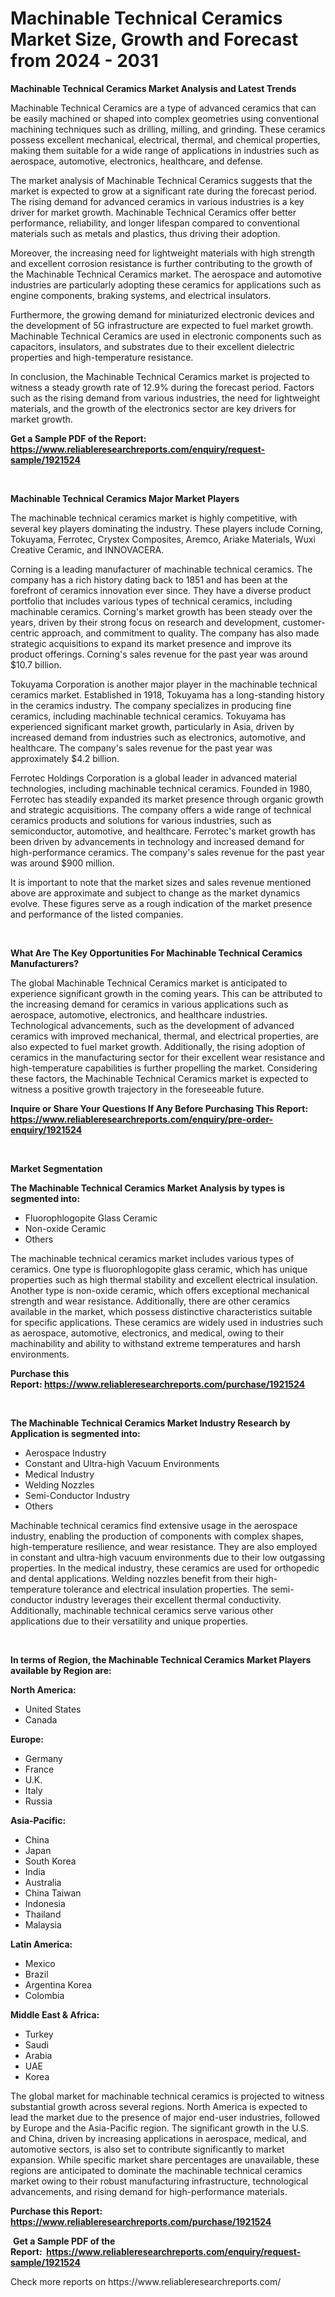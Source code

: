 <p><h1>Machinable Technical Ceramics Market Size, Growth and Forecast from 2024 - 2031</h1></p><p><strong>Machinable Technical Ceramics Market Analysis and Latest Trends</strong></p>
<p><p>Machinable Technical Ceramics are a type of advanced ceramics that can be easily machined or shaped into complex geometries using conventional machining techniques such as drilling, milling, and grinding. These ceramics possess excellent mechanical, electrical, thermal, and chemical properties, making them suitable for a wide range of applications in industries such as aerospace, automotive, electronics, healthcare, and defense.</p><p>The market analysis of Machinable Technical Ceramics suggests that the market is expected to grow at a significant rate during the forecast period. The rising demand for advanced ceramics in various industries is a key driver for market growth. Machinable Technical Ceramics offer better performance, reliability, and longer lifespan compared to conventional materials such as metals and plastics, thus driving their adoption.</p><p>Moreover, the increasing need for lightweight materials with high strength and excellent corrosion resistance is further contributing to the growth of the Machinable Technical Ceramics market. The aerospace and automotive industries are particularly adopting these ceramics for applications such as engine components, braking systems, and electrical insulators.</p><p>Furthermore, the growing demand for miniaturized electronic devices and the development of 5G infrastructure are expected to fuel market growth. Machinable Technical Ceramics are used in electronic components such as capacitors, insulators, and substrates due to their excellent dielectric properties and high-temperature resistance.</p><p>In conclusion, the Machinable Technical Ceramics market is projected to witness a steady growth rate of 12.9% during the forecast period. Factors such as the rising demand from various industries, the need for lightweight materials, and the growth of the electronics sector are key drivers for market growth.</p></p>
<p><strong>Get a Sample PDF of the Report:&nbsp; <a href="https://www.reliableresearchreports.com/enquiry/request-sample/1921524">https://www.reliableresearchreports.com/enquiry/request-sample/1921524</a></strong></p>
<p>&nbsp;</p>
<p><strong>Machinable Technical Ceramics Major Market Players</strong></p>
<p><p>The machinable technical ceramics market is highly competitive, with several key players dominating the industry. These players include Corning, Tokuyama, Ferrotec, Crystex Composites, Aremco, Ariake Materials, Wuxi Creative Ceramic, and INNOVACERA.</p><p>Corning is a leading manufacturer of machinable technical ceramics. The company has a rich history dating back to 1851 and has been at the forefront of ceramics innovation ever since. They have a diverse product portfolio that includes various types of technical ceramics, including machinable ceramics. Corning's market growth has been steady over the years, driven by their strong focus on research and development, customer-centric approach, and commitment to quality. The company has also made strategic acquisitions to expand its market presence and improve its product offerings. Corning's sales revenue for the past year was around $10.7 billion.</p><p>Tokuyama Corporation is another major player in the machinable technical ceramics market. Established in 1918, Tokuyama has a long-standing history in the ceramics industry. The company specializes in producing fine ceramics, including machinable technical ceramics. Tokuyama has experienced significant market growth, particularly in Asia, driven by increased demand from industries such as electronics, automotive, and healthcare. The company's sales revenue for the past year was approximately $4.2 billion.</p><p>Ferrotec Holdings Corporation is a global leader in advanced material technologies, including machinable technical ceramics. Founded in 1980, Ferrotec has steadily expanded its market presence through organic growth and strategic acquisitions. The company offers a wide range of technical ceramics products and solutions for various industries, such as semiconductor, automotive, and healthcare. Ferrotec's market growth has been driven by advancements in technology and increased demand for high-performance ceramics. The company's sales revenue for the past year was around $900 million.</p><p>It is important to note that the market sizes and sales revenue mentioned above are approximate and subject to change as the market dynamics evolve. These figures serve as a rough indication of the market presence and performance of the listed companies.</p></p>
<p>&nbsp;</p>
<p><strong>What Are The Key Opportunities For Machinable Technical Ceramics Manufacturers?</strong></p>
<p><p>The global Machinable Technical Ceramics market is anticipated to experience significant growth in the coming years. This can be attributed to the increasing demand for ceramics in various applications such as aerospace, automotive, electronics, and healthcare industries. Technological advancements, such as the development of advanced ceramics with improved mechanical, thermal, and electrical properties, are also expected to fuel market growth. Additionally, the rising adoption of ceramics in the manufacturing sector for their excellent wear resistance and high-temperature capabilities is further propelling the market. Considering these factors, the Machinable Technical Ceramics market is expected to witness a positive growth trajectory in the foreseeable future.</p></p>
<p><strong>Inquire or Share Your Questions If Any Before Purchasing This Report: <a href="https://www.reliableresearchreports.com/enquiry/pre-order-enquiry/1921524">https://www.reliableresearchreports.com/enquiry/pre-order-enquiry/1921524</a></strong></p>
<p>&nbsp;</p>
<p><strong>Market Segmentation</strong></p>
<p><strong>The Machinable Technical Ceramics Market Analysis by types is segmented into:</strong></p>
<p><ul><li>Fluorophlogopite Glass Ceramic</li><li>Non-oxide Ceramic</li><li>Others</li></ul></p>
<p><p>The machinable technical ceramics market includes various types of ceramics. One type is fluorophlogopite glass ceramic, which has unique properties such as high thermal stability and excellent electrical insulation. Another type is non-oxide ceramic, which offers exceptional mechanical strength and wear resistance. Additionally, there are other ceramics available in the market, which possess distinctive characteristics suitable for specific applications. These ceramics are widely used in industries such as aerospace, automotive, electronics, and medical, owing to their machinability and ability to withstand extreme temperatures and harsh environments.</p></p>
<p><strong>Purchase this Report:&nbsp;<a href="https://www.reliableresearchreports.com/purchase/1921524">https://www.reliableresearchreports.com/purchase/1921524</a></strong></p>
<p>&nbsp;</p>
<p><strong>The Machinable Technical Ceramics Market Industry Research by Application is segmented into:</strong></p>
<p><ul><li>Aerospace Industry</li><li>Constant and Ultra-high Vacuum Environments</li><li>Medical Industry</li><li>Welding Nozzles</li><li>Semi-Conductor Industry</li><li>Others</li></ul></p>
<p><p>Machinable technical ceramics find extensive usage in the aerospace industry, enabling the production of components with complex shapes, high-temperature resilience, and wear resistance. They are also employed in constant and ultra-high vacuum environments due to their low outgassing properties. In the medical industry, these ceramics are used for orthopedic and dental applications. Welding nozzles benefit from their high-temperature tolerance and electrical insulation properties. The semi-conductor industry leverages their excellent thermal conductivity. Additionally, machinable technical ceramics serve various other applications due to their versatility and unique properties.</p></p>
<p>&nbsp;</p>
<p><strong>In terms of Region, the Machinable Technical Ceramics Market Players available by Region are:</strong></p>
<p>
    <p> <strong> North America: </strong>
        <ul>
            <li>United States</li>
            <li>Canada</li>
        </ul>
        </p> 
    <p> <strong> Europe: </strong>
        <ul>
            <li>Germany</li>
            <li>France</li>
            <li>U.K.</li>
            <li>Italy</li>
            <li>Russia</li>
        </ul>
        </p> 
    <p> <strong> Asia-Pacific: </strong>
        <ul>
            <li>China</li>
            <li>Japan</li>
            <li>South Korea</li>
            <li>India</li>
            <li>Australia</li>
            <li>China Taiwan</li>
            <li>Indonesia</li>
            <li>Thailand</li>
            <li>Malaysia</li>
        </ul>
        </p> 
    <p> <strong> Latin America: </strong>
        <ul>
            <li>Mexico</li>
            <li>Brazil</li>
            <li>Argentina Korea</li>
            <li>Colombia</li>
        </ul>
        </p> 
    <p> <strong> Middle East & Africa: </strong>
        <ul>
            <li>Turkey</li>
            <li>Saudi</li>
            <li>Arabia</li>
            <li>UAE</li>
            <li>Korea</li>
        </ul>
    </p>
    </p>
<p><p>The global market for machinable technical ceramics is projected to witness substantial growth across several regions. North America is expected to lead the market due to the presence of major end-user industries, followed by Europe and the Asia-Pacific region. The significant growth in the U.S. and China, driven by increasing applications in aerospace, medical, and automotive sectors, is also set to contribute significantly to market expansion. While specific market share percentages are unavailable, these regions are anticipated to dominate the machinable technical ceramics market owing to their robust manufacturing infrastructure, technological advancements, and rising demand for high-performance materials.</p></p>
<p><strong>Purchase this Report: <a href="https://www.reliableresearchreports.com/purchase/1921524">https://www.reliableresearchreports.com/purchase/1921524</a></strong></p>
<p>&nbsp;<strong>Get a Sample PDF of the Report:&nbsp;&nbsp;<a href="https://www.reliableresearchreports.com/enquiry/request-sample/1921524">https://www.reliableresearchreports.com/enquiry/request-sample/1921524</a></strong></p>
<p><strong></strong></p>
<p>Check more reports on https://www.reliableresearchreports.com/</p>